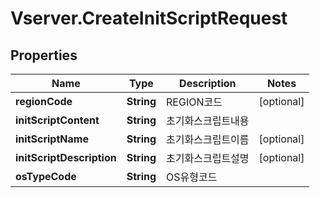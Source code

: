 # Vserver.CreateInitScriptRequest

## Properties
Name | Type | Description | Notes
------------ | ------------- | ------------- | -------------
**regionCode** | **String** | REGION코드 | [optional] 
**initScriptContent** | **String** | 초기화스크립트내용 | 
**initScriptName** | **String** | 초기화스크립트이름 | [optional] 
**initScriptDescription** | **String** | 초기화스크립트설명 | [optional] 
**osTypeCode** | **String** | OS유형코드 | 


